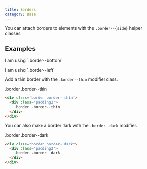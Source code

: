 ```yaml
---
title: Borders
category: Base
---
```


You can attach borders to elements with the `.border--{side}` helper classes.

## Examples

<div class="row">
  <div class="col-4">
    <p class="border--bottom">I am using `.border--bottom`</p>
  </div>
</div>
<div class="row">
  <div class="col-4">
    <p class="border--left">I am using `.border--left`</p>
  </div>
</div>

Add a thin border with the `.border--thin` modifier class.

<div class="border border--thin">
  <div class="padding2">
    .border .border--thin
  </div>
</div>

```html
<div class="border border--thin">
  <div class="padding2">
    .border .border--thin
  </div>
</div>
```

You can also make a border dark with the `.border--dark` modifier.

<div class="border border--dark">
  <div class="padding2">
    .border .border--dark
  </div>
</div>

```html
<div class="border border--dark">
  <div class="padding2">
    .border .border--dark
  </div>
</div>
```
